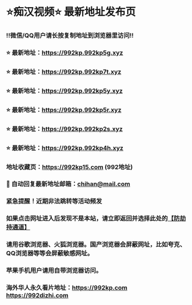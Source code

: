 # ⭐️痴汉视频⭐️ 最新地址发布页

### ‼️微信/QQ用户请长按复制地址到浏览器里访问‼️

### ⭐️ 最新地址：https://992kp.992kp5g.xyz

### ⭐️ 最新地址：https://992kp.992kp7t.xyz

### ⭐️ 最新地址：https://992kp.992kp5y.xyz

### ⭐️ 最新地址：https://992kp.992kp5r.xyz

### ⭐️ 最新地址：https://992kp.992kp2s.xyz

### ⭐️ 最新地址：https://992kp.992kp4h.xyz



### 地址收藏页：https://992kp15.com (992地址)
### 📧 自动回复最新地址邮箱：chihan@mail.com
### 紧急提醒！近期非法跳转等活动频发
### 如果点击网址进入后发现不是本站，请立即返回并选择此处的[【防劫持通道】](https://23.224.130.222:7583)
### 请用谷歌浏览器、火狐浏览器。国产浏览器会屏蔽网址，比如夸克、QQ浏览器等等会屏蔽敏感网址。
### 苹果手机用户请用自带浏览器访问。
### 海外华人永久看片地址：https://992kp.com  https://992dizhi.com
